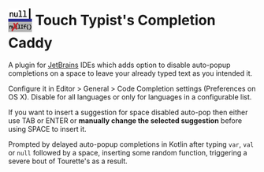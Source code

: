 <img src="https://github.com/vsch/touch-typists-completion-caddy/raw/master/resources/META-INF/pluginIcon@3x.png?" height="48" width="48" border="0" align="absmiddle" style="padding-bottom:5px"> Touch Typist's Completion Caddy
==============================================================================================================================================================================================================================

A plugin for [JetBrains] IDEs which adds option to disable auto-popup completions on a space to
leave your already typed text as you intended it.

Configure it in Editor > General > Code Completion settings (Preferences on OS X). Disable for
all languages or only for languages in a configurable list.

If you want to insert a suggestion for space disabled auto-pop then either use TAB or ENTER or
**manually change the selected suggestion** before using SPACE to insert it.

Prompted by delayed auto-popup completions in Kotlin after typing `var`, `val` or `null`
followed by a space, inserting some random function, triggering a severe bout of Tourette's as a
result.

[JetBrains]: http://www.jetbrains.com
